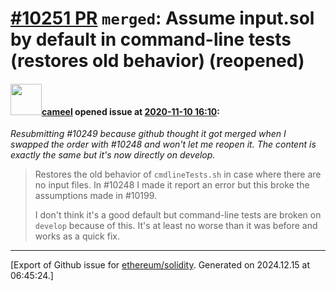 # [\#10251 PR](https://github.com/ethereum/solidity/pull/10251) `merged`: Assume input.sol by default in command-line tests (restores old behavior) (reopened)

#### <img src="https://avatars.githubusercontent.com/u/137030?v=4" width="50">[cameel](https://github.com/cameel) opened issue at [2020-11-10 16:10](https://github.com/ethereum/solidity/pull/10251):

*Resubmitting #10249 because github thought it got merged when I swapped the order with #10248 and won't let me reopen it. The content is exactly the same but it's now directly on develop.*

> Restores the old behavior of `cmdlineTests.sh` in case where there are no input files. In #10248 I made it report an error but this broke the assumptions made in #10199.
>
> I don't think it's a good default but command-line tests are broken on `develop` because of this. It's at least no worse than it was before and works as a quick fix.




-------------------------------------------------------------------------------



[Export of Github issue for [ethereum/solidity](https://github.com/ethereum/solidity). Generated on 2024.12.15 at 06:45:24.]
